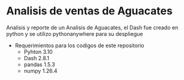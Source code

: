 # Analisis de ventas de Aguacates
Analisis y reporte de un Analisis de Aguacates, el Dash fue creado en python y se utilizo pythonanywhere para su despliegue

- Requerimientos para los codigos de este repositorio
    - Pyhton 3.10
    - Dash 2.8.1
    - pandas 1.5.3
    - numpy 1.26.4
    
